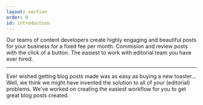 ```yaml
---
layout: section
order: 0
id: introduction
---
```


Our teams of content developers create highly engaging and beautiful posts for your business for a fixed fee per month. Commision and review posts with the click of a button. The easiest to work with editorial team you have ever hired.

---

Ever wished getting blog posts made was as easy as buying a new toaster... Well, we think we might have invented the solution to all of your (editorial) problems. We've worked on creating the easiest workflow for you to get great blog posts created.
